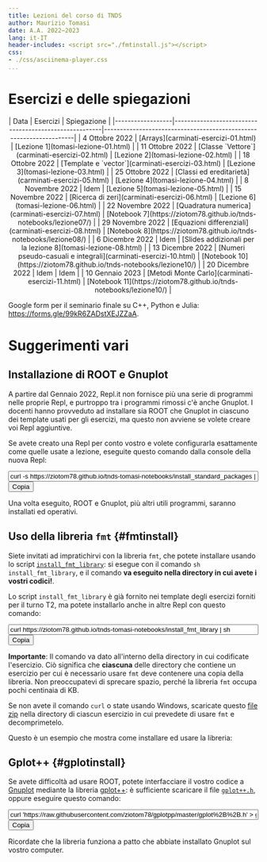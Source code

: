 ```yaml
---
title: Lezioni del corso di TNDS
author: Maurizio Tomasi
date: A.A. 2022−2023
lang: it-IT
header-includes: <script src="./fmtinstall.js"></script>
css:
- ./css/asciinema-player.css
...
```


# Esercizi e delle spiegazioni

<center>
| Data             | Esercizi                                              | Spiegazione                                                        |
|------------------|-------------------------------------------------------|--------------------------------------------------------------------|
| 4 Ottobre 2022   | [Arrays](carminati-esercizi-01.html)                  | [Lezione 1](tomasi-lezione-01.html)                                |
| 11 Ottobre 2022  | [Classe `Vettore`](carminati-esercizi-02.html)        | [Lezione 2](tomasi-lezione-02.html)                                |
| 18 Ottobre 2022  | [Template e `vector`](carminati-esercizi-03.html)     | [Lezione 3](tomasi-lezione-03.html)                                |
| 25 Ottobre 2022  | [Classi ed ereditarietà](carminati-esercizi-05.html)  | [Lezione 4](tomasi-lezione-04.html)                                |
| 8 Novembre 2022  | Idem                                                  | [Lezione 5](tomasi-lezione-05.html)                                |
| 15 Novembre 2022 | [Ricerca di zeri](carminati-esercizi-06.html)         | [Lezione 6](tomasi-lezione-06.html)                                |
| 22 Novembre 2022 | [Quadratura numerica](carminati-esercizi-07.html)     | [Notebook 7](https://ziotom78.github.io/tnds-notebooks/lezione07/) |
| 29 Novembre 2022 | [Equazioni differenziali](carminati-esercizi-08.html) | [Notebook 8](https://ziotom78.github.io/tnds-notebooks/lezione08/) |
| 6 Dicembre 2022  | Idem                                                  | [Slides addizionali per la lezione 8](tomasi-lezione-08.html)      |
| 13 Dicembre 2022 | [Numeri pseudo-casuali e integrali](carminati-esercizi-10.html)   | [Notebook 10](https://ziotom78.github.io/tnds-notebooks/lezione10/) |
| 20 Dicembre 2022 | Idem                                                  | Idem                                                                |
| 10 Gennaio 2023  | [Metodi Monte Carlo](carminati-esercizi-11.html)      | [Notebook 11](https://ziotom78.github.io/tnds-notebooks/lezione10/) |

</center>

Google form per il seminario finale su C++, Python e Julia: <https://forms.gle/99kR6ZADstXEJZZaA>.

# Suggerimenti vari

## Installazione di ROOT e Gnuplot

A partire dal Gennaio 2022, Repl.it non fornisce più una serie di programmi nelle proprie Repl, e purtroppo tra i programmi rimossi c'è anche Gnuplot. I docenti hanno provveduto ad installare sia ROOT che Gnuplot in ciascuno dei template usati per gli esercizi, ma questo non avviene se volete creare voi Repl aggiuntive.

Se avete creato una Repl per conto vostro e volete configurarla esattamente come quelle usate a lezione, eseguite questo comando dalla console della nuova Repl:

<p><input type="text" value="curl -s https://ziotom78.github.io/tnds-tomasi-notebooks/install_standard_packages | sh" id="installStdPackages" readonly="1" size="60"><button onclick='copyFmtInstallationScript("installStdPackages")'>Copia</button></p>

Una volta eseguito, ROOT e Gnuplot, più altri utili programmi, saranno installati ed operativi.

## Uso della libreria `fmt` {#fmtinstall}

Siete invitati ad impratichirvi con la libreria `fmt`, che potete installare usando lo script [`install_fmt_library`](./install_fmt_library): si esegue con il comando `sh install_fmt_library`, e il comando **va eseguito nella directory in cui avete i vostri codici!**.

Lo script `install_fmt_library` è già fornito nei template degli esercizi forniti per il turno T2, ma potete installarlo anche in altre Repl con questo comando:

<p><input type="text" value="curl https://ziotom78.github.io/tnds-tomasi-notebooks/install_fmt_library | sh" id="installFmt" readonly="1" size="60"><button onclick='copyFmtInstallationScript("installFmt")'>Copia</button></p>

**Importante**: Il comando va dato all'interno della directory in cui codificate l'esercizio. Ciò significa che **ciascuna** delle directory che contiene un esercizio per cui è necessario usare `fmt` deve contenere una copia della libreria. Non preoccupatevi di sprecare spazio, perché la libreria `fmt` occupa pochi centinaia di KB.

Se non avete il comando `curl` o state usando Windows, scaricate questo [file zip](./fmtlib.zip) nella directory di ciascun esercizio in cui prevedete di usare `fmt` e decomprimetelo.

Questo è un esempio che mostra come installare ed usare la libreria:

<center>
  <script id="asciicast-FolwvNAVKQTqGXQs4grz4qjFk" src="https://asciinema.org/a/FolwvNAVKQTqGXQs4grz4qjFk.js" async></script>
</center>

## Gplot++ {#gplotinstall}

Se avete difficoltà ad usare ROOT, potete interfacciare il vostro codice a [Gnuplot](http://www.gnuplot.info/) mediante la libreria [gplot++](https://github.com/ziotom78/gplotpp): è sufficiente scaricare il file [`gplot++.h`](https://raw.githubusercontent.com/ziotom78/gplotpp/master/gplot%2B%2B.h), oppure eseguire questo comando:

<p><input type="text" value="curl 'https://raw.githubusercontent.com/ziotom78/gplotpp/master/gplot%2B%2B.h' > gplot++.h" id="installGplot" readonly="1" size="60"><button onclick='copyFmtInstallationScript("installGplot")'>Copia</button></p>

Ricordate che la libreria funziona a patto che abbiate installato Gnuplot sul vostro computer.
